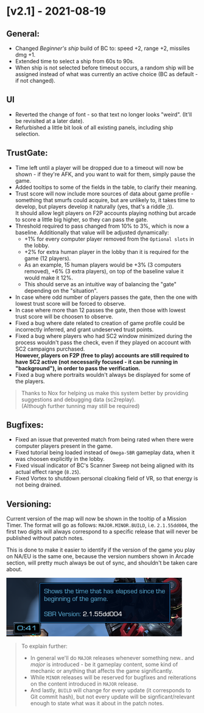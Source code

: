 # [v2.1] - 2021-08-19

## General:

- Changed *Beginner's ship* build of BC to: speed +2, range +2, missiles dmg +1.
- Extended time to select a ship from 60s to 90s.
- When ship is not selected before timeout occurs, a random ship will be assigned instead of what was currently an active choice (BC as default - if not changed).

## UI

- Reverted the change of font - so that text no longer looks "weird". (It'll be revisited at a later date).
- Refurbished a little bit look of all existing panels, including ship selection.

## TrustGate:

- Time left until a player will be dropped due to a timeout will now be shown - if they're AFK, and you want to wait for them, simply pause the game.
- Added tooltips to some of the fields in the table, to clarify their meaning.
- Trust score will now include more sources of data about game profile - something that smurfs could acquire, but are unlikely to, it takes time to develop, but players develop it naturally (yes, that's a riddle ;)). \
  It should allow legit players on F2P accounts playing nothing but arcade to score a little big higher, so they can pass the gate.
- Threshold required to pass changed from 10% to 3%, which is now a baseline. Additionally that value will be adjusted dynamically:
  - +1% for every computer player removed from the `Optional slots` in the lobby.
  - +2% for extra human player in the lobby than it is required for the game (12 players).
  - As an example, 15 human players would be +3% (3 computers removed), +6% (3 extra players), on top of the baseline value it would make it 12%.
  - This should serve as an intuitive way of balancing the "gate" depending on the "situation".
- In case where odd number of players passes the gate, then the one with lowest trust score will be forced to observe.
- In case where more than 12 passes the gate, then those with lowest trust score will be choosen to observe.
- Fixed a bug where date related to creation of game profile could be incorrectly inferred, and grant undeserved trust points.
- Fixed a bug where players who had SC2 window minimized during the process wouldn't pass the check, even if they played on account with SC2 campaigns purchased. \
**However, players on F2P (free to play) accounts are still required to have SC2 active (not necessarily focused - it can be running in "background"), in order to pass the verification.**
- Fixed a bug where portraits wouldn't always be displayed for some of the players.

> Thanks to Nox for helping us make this system better by providing suggestions and debugging data (sc2replay).\
> (Although further tunning may still be required)

## Bugfixes:

- Fixed an issue that prevented match from being rated when there were computer players present in the game.
- Fixed tutorial being loaded instead of `Omega-SBR` gameplay data, when it was choosen explicitly in the lobby.
- Fixed visual indicator of BC's Scanner Sweep not being aligned with its actual effect range (`8.25`).
- Fixed Vortex to shutdown personal cloaking field of VR, so that energy is not being drained.

## Versioning:

Current version of the map will now be shown in the tooltip of a Mission Timer. The format will go as follows: `MAJOR.MINOR.BUILD`, i.e. `2.1.55dd004`, the first two digits will always correspond to a specific release that will never be published without patch notes.

This is done to make it easier to identify if the version of the game you play on NA/EU is the same one, because the version numbers shown in Arcade section, will pretty much always be out of sync, and shouldn't be taken care about.

![](./v2.1/sbr-version.png)

> To explain further:
> - In general we'll do `MAJOR` releases whenever something new.. and *major* is introduced - be it gameplay content, some kind of mechanic or anything that affects the game significantly.
> - While `MINOR` releases will be reserved for bugfixes and reiterations on the content introduced in `MAJOR` release.
> - And lastly, `BUILD` will change for every update (it corresponds to Git commit hash), but not every update will be signficant/relevant enough to state what was it about in the patch notes.
